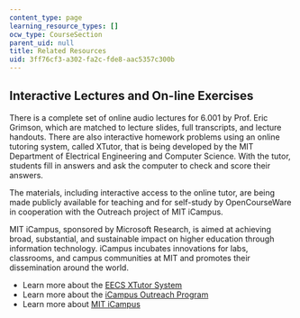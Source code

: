 ```yaml
---
content_type: page
learning_resource_types: []
ocw_type: CourseSection
parent_uid: null
title: Related Resources
uid: 3ff76cf3-a302-fa2c-fde8-aac5357c300b
---
```


Interactive Lectures and On-line Exercises
------------------------------------------

There is a complete set of online audio lectures for 6.001 by Prof. Eric Grimson, which are matched to lecture slides, full transcripts, and lecture handouts. There are also interactive homework problems using an online tutoring system, called XTutor, that is being developed by the MIT Department of Electrical Engineering and Computer Science. With the tutor, students fill in answers and ask the computer to check and score their answers.

The materials, including interactive access to the online tutor, are being made publicly available for teaching and for self-study by OpenCourseWare in cooperation with the Outreach project of MIT iCampus.

MIT iCampus, sponsored by Microsoft Research, is aimed at achieving broad, substantial, and sustainable impact on higher education through information technology. iCampus incubates innovations for labs, classrooms, and campus communities at MIT and promotes their dissemination around the world.

*   Learn more about the [EECS XTutor System](http://icampus.mit.edu/xTutor)
*   Learn more about the [iCampus Outreach Program](http://icampus.mit.edu/outreach)
*   Learn more about [MIT iCampus](http://icampus.mit.edu/)